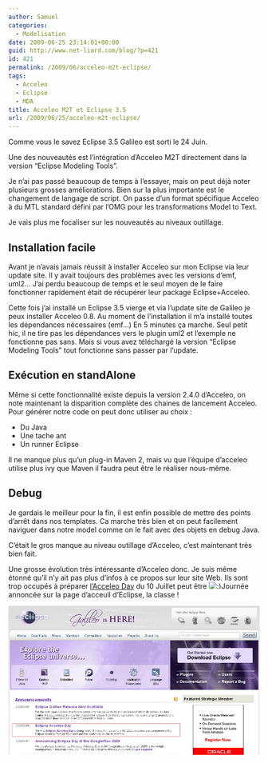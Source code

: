 ```yaml
---
author: Samuel
categories:
  - Modelisation
date: 2009-06-25 23:14:01+00:00
guid: http://www.net-liard.com/blog/?p=421
id: 421
permalink: /2009/06/acceleo-m2t-eclipse/
tags:
  - Acceleo
  - Eclipse
  - MDA
title: Acceleo M2T et Eclipse 3.5
url: /2009/06/25/acceleo-m2t-eclipse/
---
```


Comme vous le savez Eclipse 3.5 Galileo est sorti le 24 Juin.

Une des nouveautés est l&#8217;intégration d&#8217;Acceleo M2T directement dans la version &#8220;Eclipse Modeling Tools&#8221;.
  
Je n&#8217;ai pas passé beaucoup de temps à l&#8217;essayer, mais on peut déjà noter plusieurs grosses améliorations. Bien sur la plus importante est le changement de langage de script. On passe d&#8217;un format spécifique Acceleo à du MTL standard défini par l&#8217;OMG pour les transformations Model to Text.

Je vais plus me focaliser sur les nouveautés au niveaux outillage.

## Installation facile

Avant je n&#8217;avais jamais réussit à installer Acceleo sur mon Eclipse via leur update site. Il y avait toujours des problèmes avec les versions d&#8217;emf, uml2&#8230; J&#8217;ai perdu beaucoup de temps et le seul moyen de le faire fonctionner rapidement était de récupérer leur package Eclipse+Acceleo.

Cette fois j&#8217;ai installé un Eclipse 3.5 vierge et via l&#8217;update site de Galileo je peux installer Acceleo 0.8. Au moment de l&#8217;installation il m&#8217;a installé toutes les dépendances nécessaires (emf&#8230;) En 5 minutes ça marche. Seul petit hic, il ne tire pas les dépendances vers le plugin uml2 et l&#8217;exemple ne fonctionne pas sans. Mais si vous avez téléchargé la version &#8220;Eclipse Modeling Tools&#8221; tout fonctionne sans passer par l&#8217;update.

## Exécution en standAlone

Même si cette fonctionnalité existe depuis la version 2.4.0 d&#8217;Acceleo, on note maintenant la disparition complète des chaines de lancement Acceleo. Pour générer notre code on peut donc utiliser au choix :

  * Du Java
  * Une tache ant
  * Un runner Eclipse

Il ne manque plus qu&#8217;un plug-in Maven 2, mais vu que l&#8217;équipe d&#8217;acceleo utilise plus ivy que Maven il faudra peut être le réaliser nous-même.

## Debug

Je gardais le meilleur pour la fin, il est enfin possible de mettre des points d&#8217;arrêt dans nos templates. Ca marche très bien et on peut facilement naviguer dans notre model comme on le fait avec des objets en debug Java.
  
C&#8217;était le gros manque au niveau outillage d&#8217;Acceleo, c&#8217;est maintenant très bien fait.

Une grosse évolution très intéressante d&#8217;Acceleo donc. Je suis même étonné qu&#8217;il n&#8217;y ait pas plus d&#8217;infos à ce propos sur leur site Web. Ils sont trop occupés à préparer [l&#8217;Acceleo Day](http://www.acceleo.org/wiki/index.php/Eclipse_Acceleo_Day) du 10 Juillet peut être  <img src="http://www.apptom.fr/wp-includes/images/smilies/simple-smile.png" alt=":)" class="wp-smiley" style="height: 1em; max-height: 1em;" />Journée annoncée sur la page d&#8217;acceuil d&#8217;Eclipse, la classe !

![photo](/images/uploads/2009/06/acceleoday.jpg)
